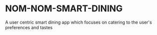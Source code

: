 # NOM-NOM-SMART-DINING
A user centric smart dining app which focuses on catering to the user's preferences and tastes 
